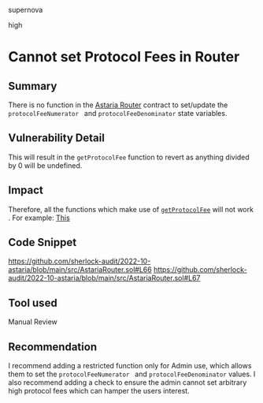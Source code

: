 supernova

high

# Cannot set Protocol Fees in Router

## Summary
There is no function in the [Astaria Router](https://github.com/sherlock-audit/2022-10-astaria/blob/main/src/AstariaRouter.sol) contract to set/update the `protocolFeeNumerator ` and `protocolFeeDenominator` state variables. 
## Vulnerability Detail
This will result in the `getProtocolFee` function to revert as anything divided by 0 will be undefined. 

## Impact
Therefore, all the functions which make use of [`getProtocolFee`](https://github.com/sherlock-audit/2022-10-astaria/blob/main/src/AstariaRouter.sol#L441-L443)  will not work . For example:  [This](https://github.com/sherlock-audit/2022-10-astaria/blob/main/src/VaultImplementation.sol#L340)
## Code Snippet
https://github.com/sherlock-audit/2022-10-astaria/blob/main/src/AstariaRouter.sol#L66
https://github.com/sherlock-audit/2022-10-astaria/blob/main/src/AstariaRouter.sol#L67
## Tool used

Manual Review

## Recommendation
I recommend adding a restricted function only for Admin use, which allows them to set the  `protocolFeeNumerator `  and `protocolFeeDenominator` values.  I also recommend adding a check to ensure the admin cannot set arbitrary high protocol fees which can hamper the users interest.